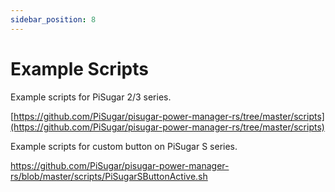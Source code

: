 ```yaml
---
sidebar_position: 8
---
```


# Example Scripts

Example scripts for PiSugar 2/3 series.

[https://github.com/PiSugar/pisugar-power-manager-rs/tree/master/scripts](https://github.com/PiSugar/pisugar-power-manager-rs/tree/master/scripts)

Example scripts for custom button on PiSugar S series.

https://github.com/PiSugar/pisugar-power-manager-rs/blob/master/scripts/PiSugarSButtonActive.sh
